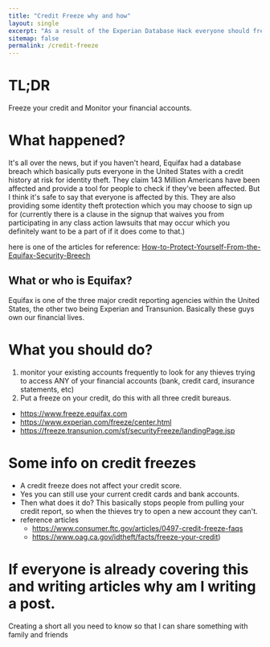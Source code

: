 ```yaml
---
title: "Credit Freeze why and how"
layout: single
excerpt: "As a result of the Experian Database Hack everyone should freeze their credit"
sitemap: false
permalink: /credit-freeze
---
```


# TL;DR
Freeze your credit and Monitor your financial accounts.

# What happened?
It's all over the news, but if you haven't heard, Equifax had a database breach which basically puts everyone in the United States with a credit history at risk for identity theft. They claim 143 Million Americans have been affected and provide a tool for people to check if they've been affected. But I think it's safe to say that everyone is affected by this. They are also providing some identity theft protection which you may choose to sign up for (currently there is a clause in the signup that waives you from participating in any class action lawsuits that may occur which you definitely want to be a part of if it does come to that.)

here is one of the articles for reference:
[How-to-Protect-Yourself-From-the-Equifax-Security-Breech](http://www.nbcdfw.com/news/local/How-to-Protect-Yourself-From-the-Equifax-Security-Breech--443315033.html)

## What or who is Equifax?
Equifax is one of the three major credit reporting agencies within the United States, the other two being Experian and Transunion. Basically these guys own our financial lives.

# What you should do?
1. monitor your existing accounts frequently to look for any thieves trying to access ANY of your financial accounts (bank, credit card, insurance statements, etc)
2. Put a freeze on your credit, do this with all three credit bureaus.
  * https://www.freeze.equifax.com
  * https://www.experian.com/freeze/center.html
  * https://freeze.transunion.com/sf/securityFreeze/landingPage.jsp

# Some info on credit freezes
* A credit freeze does not affect your credit score.
* Yes you can still use your current credit cards and bank accounts.
* Then what does it do? This basically stops people from pulling your credit report, so when the thieves try to open a new account they can't.
* reference articles
  * https://www.consumer.ftc.gov/articles/0497-credit-freeze-faqs
  * https://www.oag.ca.gov/idtheft/facts/freeze-your-credit)


# If everyone is already covering this and writing articles why am I writing a post.
Creating a short all you need to know so that I can share something with family and friends
